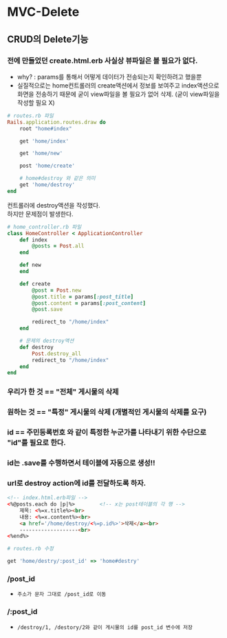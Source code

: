 # MVC-Delete

## CRUD의 Delete기능 

### 전에 만들었던 create.html.erb 사실상 뷰파일은 볼 필요가 없다.
- why? : params를 통해서 어떻게 데이터가 전송되는지 확인하려고 했을뿐
- 실질적으로는 home컨트롤러의 create액션에서 정보를 보여주고 index액션으로 화면을 전송하기 때문에 굳이 view파일을 볼 필요가 없어 삭제. (굳이 view파일을 작성할 필요 X)

```Ruby
# routes.rb 파일
Rails.application.routes.draw do
    root "home#index"

    get 'home/index'

    get 'home/new'

    post 'home/create'

    # home#destroy 와 같은 의미
    get 'home/destroy'
end
```

컨트롤러에 destroy액션을 작성했다. <br>
하지만 문제점이 발생한다.

```Ruby
# home_controller.rb 파일
class HomeController < ApplicationController
    def index
        @posts = Post.all
    end

    def new
    end

    def create
        @post = Post.new
        @post.title = params[:post_title]
        @post.content = params[:post_content]
        @post.save

        redirect_to "/home/index"
    end

    # 문제의 destroy액션
    def destroy 
        Post.destroy_all
        redirect_to "/home/index"
    end
end
```


### 우리가 한 것 == "전체" 게시물의 삭제
### 원하는 것 == "특정" 게시물의 삭제 (개별적인 게시물의 삭제를 요구)

### id == 주민등록번호 와 같이 특정한 누군가를 나타내기 위한 수단으로 "id"를 필요로 한다. 

### id는 .save를 수행하면서 테이블에 자동으로 생성!!
### url로 destroy action에 id를 전달하도록 하자.

```html
<!-- index.html.erb파일 -->
<%@posts.each do |p|%>        <!-- x는 post테이블의 각 행 -->
    제목: <%=x.title%><br>    
    내용: <%=x.content%><br>
    <a href='/home/destroy/<%=p.id%>'>삭제</a><br>
    -------------------<br>
<%end%>
```

```Ruby
# routes.rb 수정

get 'home/destry/:post_id' => 'home#destry'
```

### /post_id 
- ```주소가 문자 그대로 /post_id로 이동```

### /:post_id
- ```/destroy/1, /destory/2와 같이 게시물의 id를 post_id 변수에 저장```